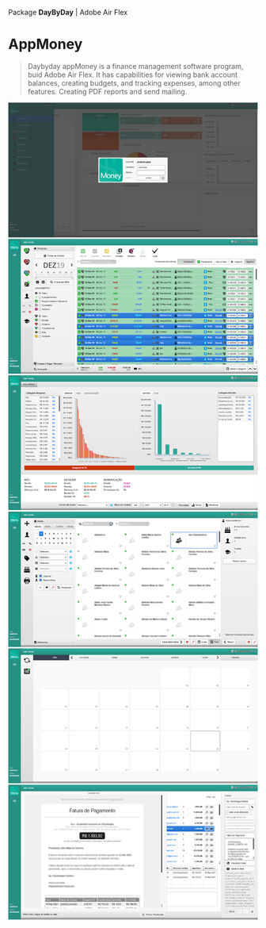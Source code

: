 Package **DayByDay** | Adobe Air Flex

# AppMoney
> Daybyday appMoney is a finance management software program, buid Adobe Air Flex. It has capabilities for viewing bank account balances, creating budgets, and tracking expenses, among other features. Creating PDF reports and send mailing.

<img src="screen/screen-01.png"/>

<img src="screen/screen-02.png"/>

<img src="screen/screen-03.png"/>

<img src="screen/screen-04.png"/>

<img src="screen/screen-05.png"/>

<img src="screen/screen-06.png"/>
